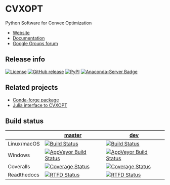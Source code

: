 CVXOPT
======

Python Software for Convex Optimization 

* [Website](http://cvxopt.org)
* [Documentation](http://cvxopt.org/userguide)
* [Google Groups forum](https://groups.google.com/forum/#!forum/cvxopt)


Release info
------------

[![License](https://img.shields.io/badge/license-GPL3-blue.svg)](https://www.gnu.org/licenses/gpl-3.0.en.html) 
[![GitHub release](https://img.shields.io/github/release/cvxopt/cvxopt.svg)](https://github.com/cvxopt/cvxopt/releases/latest)
[![PyPI](https://img.shields.io/pypi/v/cvxopt.svg)](https://pypi.python.org/pypi/cvxopt) 
[![Anaconda-Server Badge](https://anaconda.org/conda-forge/cvxopt/badges/version.svg)](https://anaconda.org/conda-forge/cvxopt)


Related projects
----------------

* [Conda-forge package](https://github.com/conda-forge/cvxopt-feedstock)
* [Julia interface to CVXOPT](https://github.com/cvxopt/CvxOpt.jl)



Build status
------------


|             | [master](https://github.com/cvxopt/cvxopt/tree/master) | [dev](https://github.com/cvxopt/cvxopt/tree/dev) |
|-------------|--------|-----|
| Linux/macOS |  [![Build Status](https://travis-ci.org/cvxopt/cvxopt.svg?branch=master)](https://travis-ci.org/cvxopt/cvxopt) | [![Build Status](https://travis-ci.org/cvxopt/cvxopt.svg?branch=dev)](https://travis-ci.org/cvxopt/cvxopt)|
| Windows    |  [![AppVeyor Build Status](https://ci.appveyor.com/api/projects/status/github/cvxopt/cvxopt?branch=master&svg=true)](https://ci.appveyor.com/project/martinandersen/cvxopt)      |  [![AppVeyor Build Status](https://ci.appveyor.com/api/projects/status/github/cvxopt/cvxopt?branch=dev&svg=true)](https://ci.appveyor.com/project/martinandersen/cvxopt)    |
| Coveralls   |  [![Coverage Status](https://coveralls.io/repos/github/cvxopt/cvxopt/badge.svg?branch=master)](https://coveralls.io/github/cvxopt/cvxopt?branch=master)  |  [![Coverage Status](https://coveralls.io/repos/github/cvxopt/cvxopt/badge.svg?branch=dev)](https://coveralls.io/github/cvxopt/cvxopt?branch=dev)   |
| Readthedocs | [![RTFD Status](https://readthedocs.org/projects/cvxopt/badge/?version=latest)](http://cvxopt.readthedocs.io/en/latest/?badge=latest) | [![RTFD Status](https://readthedocs.org/projects/cvxopt/badge/?version=dev)](http://cvxopt.readthedocs.io/en/dev/?badge=dev)|
